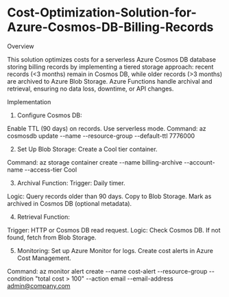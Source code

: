 # Cost-Optimization-Solution-for-Azure-Cosmos-DB-Billing-Records

Overview

This solution optimizes costs for a serverless Azure Cosmos DB database storing billing records by implementing a tiered storage approach: recent records (<3 months) remain in Cosmos DB, while older records (>3 months) are archived to Azure Blob Storage. Azure Functions handle archival and retrieval, ensuring no data loss, downtime, or API changes.

Implementation

1. Configure Cosmos DB:

Enable TTL (90 days) on records.
Use serverless mode.
Command:
az cosmosdb update --name <cosmos-account> --resource-group <rg> --default-ttl 7776000

2. Set Up Blob Storage:
Create a Cool tier container.

Command:
az storage container create --name billing-archive --account-name <storage-account> --access-tier Cool

3. Archival Function:
Trigger: Daily timer.

Logic:
Query records older than 90 days.
Copy to Blob Storage.
Mark as archived in Cosmos DB (optional metadata).

4. Retrieval Function:

Trigger: HTTP or Cosmos DB read request.
Logic:
Check Cosmos DB.
If not found, fetch from Blob Storage.

5. Monitoring:
Set up Azure Monitor for logs.
Create cost alerts in Azure Cost Management.

Command:
az monitor alert create --name cost-alert --resource-group <rg> --condition "total cost > 100" --action email --email-address admin@company.com
